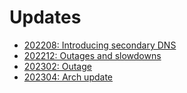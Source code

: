 # Updates

- [202208: Introducing secondary DNS](./202208-secondary-dns.md)
- [202212: Outages and slowdowns](./202212-outages-and-slowdowns.md)
- [202302: Outage](./202302-outage.md)
- [202304: Arch update](./202304-arch-update.md)
